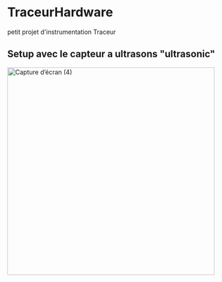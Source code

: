 # TraceurHardware
petit projet d'instrumentation Traceur



## Setup avec le capteur a ultrasons "ultrasonic"


<img width="470" alt="Capture d’écran (4)" src="https://github.com/ultratavor/TraceurHardware/assets/68735155/69a81095-017f-4416-ab85-70899ca733fe">
